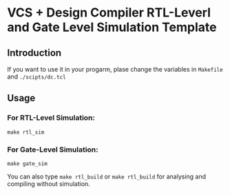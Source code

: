 # VCS + Design Compiler RTL-Leverl and Gate Level Simulation Template
## Introduction

If you want to use it in your progarm, plase change the variables in `Makefile` and `./scipts/dc.tcl`

## Usage

### For RTL-Level Simulation:
```
make rtl_sim
```
### For Gate-Level Simulation:
```
make gate_sim
```

You can also type `make rtl_build` or `make rtl_build` for analysing and compiling without simulation.





